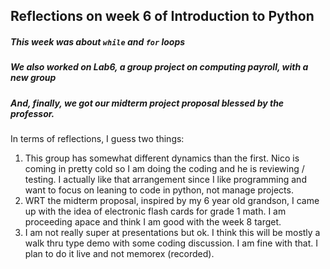 ## Reflections on week 6 of Introduction to Python
##### This week was about ```while``` and ```for``` loops
##### We also worked on Lab6, a group project on computing payroll, with a new group
##### And, finally, we got our midterm project proposal blessed by the professor.
In terms of reflections, I guess two things:
1. This group has somewhat different dynamics than the first.  Nico is coming in pretty cold so I am doing the coding and he is reviewing / testing.
   I actually like that arrangement since I like programming and want to focus on leaning to code in python, not manage projects.
2. WRT the midterm proposal, inspired by my 6 year old grandson, I came up with the idea of electronic flash cards for grade 1 math.  I am proceeding apace and think I am good with the week 8 target.
3. I am not really super at presentations but ok.  I think this will be mostly a walk thru type demo with some coding discussion.  I am fine with that.  I plan to do it live and not memorex (recorded).
